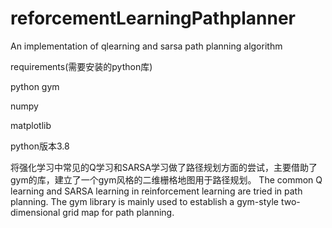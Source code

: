 # reforcementLearningPathplanner
An implementation of qlearning and sarsa path planning algorithm 

requirements(需要安装的python库)

python gym

numpy

matplotlib

python版本3.8

将强化学习中常见的Q学习和SARSA学习做了路径规划方面的尝试，主要借助了gym的库，建立了一个gym风格的二维栅格地图用于路径规划。
The common Q learning and SARSA learning in reinforcement learning are tried in path planning. The gym library is mainly used to establish a gym-style two-dimensional grid map for path planning.
